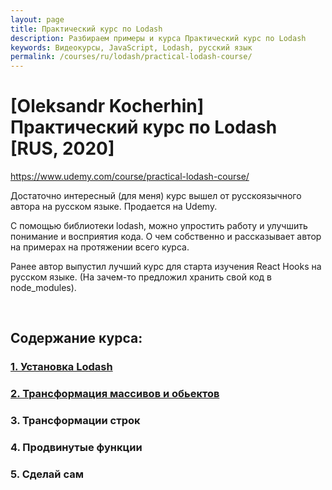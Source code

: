 ```yaml
---
layout: page
title: Практический курс по Lodash
description: Разбираем примеры и курса Практический курс по Lodash
keywords: Видеокурсы, JavaScript, Lodash, русский язык
permalink: /courses/ru/lodash/practical-lodash-course/
---
```


# [Oleksandr Kocherhin] Практический курс по Lodash [RUS, 2020]

https://www.udemy.com/course/practical-lodash-course/

<!--ENG
https://www.udemy.com/course/lodash-the-complete-guide/
-->

Достаточно интересный (для меня) курс вышел от русскоязычного автора на русском языке. Продается на Udemy.

С помощью библиотеки lodash, можно упростить работу и улучшить понимание и восприятия кода. О чем собственно и рассказывает автор на примерах на протяжении всего курса.

Ранее автор выпустил лучший курс для старта изучения React Hooks на русском языке. (На зачем-то предложил хранить свой код в node_modules).

<br/>

## Содержание курса:

### <a href="/courses/ru/lodash/practical-lodash-course/setup/">1. Установка Lodash</a>

### <a href="/courses/ru/lodash/practical-lodash-course/arrays-and-objects-transformations/">2. Трансформация массивов и обьектов</a>

### 3. Трансформации строк

### 4. Продвинутые функции

### 5. Сделай сам
